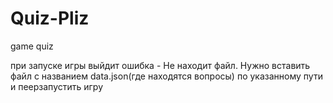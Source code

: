 # Quiz-Pliz
game quiz

при запуске игры выйдит ошибка - Не находит файл. Нужно вставить файл с названием data.json(где находятся вопросы) по указанному пути и пеерзапустить игру
